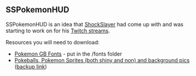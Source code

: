 SSPokemonHUD
------------

SSPokemonHUD is an idea that [ShockSlayer](https://www.youtube.com/c/shockslayer "SS's YouTube Channel") had come up with and was starting to work on for his [Twitch streams](https://twitch.tv/shockslayer "SS's Twitch").


Resources you will need to download:
* [Pokemon GB Fonts](http://www.fontspace.com/jackster-productions/pokemon-gb) - put in the /fonts folder
* [Pokeballs, Pokemon Sprites (both shiny and non) and background pics](http://www.mediafire.com/download/1m8bm8mj8z1ozrd/SSPokemonHUD-assets.zip) ([backup link](https://mega.nz/#!MddziApS!lGOZm1ZIleFFByirBnQtEqmt_86lbQvBG1kAjLWdxJQ))